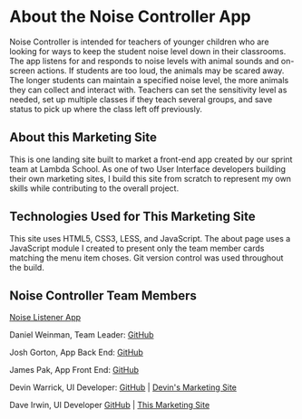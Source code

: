 # About the Noise Controller App

Noise Controller is intended for teachers of younger children who are looking for ways to keep the student noise level down in their classrooms. The app listens for and responds to noise levels with animal sounds and on-screen actions. If students are too loud, the animals may be scared away. The longer students can maintain a specified noise level, the more animals they can collect and interact with. Teachers can set the sensitivity level as needed, set up multiple classes if they teach several groups, and save status to pick up where the class left off previously.

## About this Marketing Site

This is one landing site built to market a front-end app created by our sprint team at Lambda School. As one of two User Interface developers building their own marketing sites, I build this site from scratch to represent my own skills while contributing to the overall project.

## Technologies Used for This Marketing Site

This site uses HTML5, CSS3, LESS, and JavaScript. The about page uses a JavaScript module I created to present only the team member cards matching the menu item choses. Git version control was used throughout the build.

## Noise Controller Team Members

[Noise Listener App](https://noiselistener-app.netlify.com/)

Daniel Weinman, Team Leader: [GitHub](https://github.com/notontilt09)

Josh Gorton, App Back End: [GitHub](https://github.com/jjgorton)

James Pak, App Front End: [GitHub](https://github.com/jamesjpak)

Devin Warrick, UI Developer:
[GitHub](https://github.com/DevWarr) |
[Devin's Marketing Site](https://thenoisecontroller.netlify.com/index.html)

Dave Irwin, UI Developer
[GitHub](https://github.com/redirwin) |
[This Marketing Site](https://noisecontroller.netlify.com/index.html)
